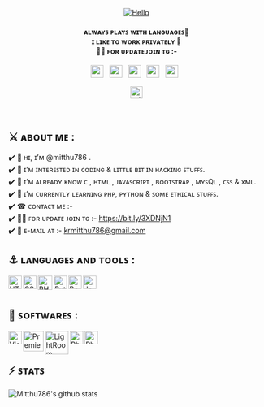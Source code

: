 <!-- Copyrights @mitthu786  -->

<p align="center"><a href="https://t.me/"><img src="https://thumbs.gfycat.com/AccomplishedSoggyBlackbird-max-1mb.gif" alt="Hello" /></a></p>

<h4 align="center">ᴀʟᴡᴀʏꜱ ᴘʟᴀʏꜱ ᴡɪᴛʜ ʟᴀɴɢᴜᴀɢᴇꜱ🐍 <br> ɪ ʟɪᴋᴇ ᴛᴏ ᴡᴏʀᴋ ᴘʀɪᴠᴀᴛᴇʟʏ 🔏 <br> 🤹‍♂️ ꜰᴏʀ ᴜᴘᴅᴀᴛᴇ ᴊᴏɪɴ ᴛɢ :- <br></h4>

<p align='center'> 
<a href="https://codepen.io/techiesneh"><img height="25" src="https://img.shields.io/badge/codepen-green.svg?&style=for-the-badge&logo=codepen&logoColor=white"></a>&nbsp;&nbsp;
<a href="https://twitter.com/techiesneh"><img height="25" src="https://img.shields.io/badge/twitter-%231DA1F2.svg?&style=for-the-badge&logo=twitter&logoColor=white"></a>&nbsp;&nbsp;
<a href="https://snehiptv.ml"><img height="25" src="https://img.shields.io/badge/Website-%23354230.svg?&style=for-the-badge&logo=medium&logoColor=white"></a>&nbsp;&nbsp;
<a href="https://instagram.com/techiesneh"><img height="25" src="https://img.shields.io/badge/instagram-%23E4405F.svg?&style=for-the-badge&logo=instagram&logoColor=white"></a>&nbsp;&nbsp;
<a href="https://bit.ly/3XDNjN1"><img height="25" src="https://img.shields.io/badge/join telegram-%23ffffff.svg?&style=for-the-badge&logo=telegram&logoColor=blue"></a>&nbsp;&nbsp; 
</p>

<p align="center"> <a href="https://github.com/mitthu786/"><img height="24" src="https://git-visitors.vercel.app/api/mitthu786" alt="mitthu786" /></a> </p><br>

## ⚔️ ᴀʙᴏᴜᴛ ᴍᴇ : <br>

✔️ 👋 ʜɪ, ɪ’ᴍ @mitthu786 .<br>
✔️ 👀 ɪ’ᴍ ɪɴᴛᴇʀᴇꜱᴛᴇᴅ ɪɴ ᴄᴏᴅɪɴɢ & ʟɪᴛᴛʟᴇ ʙɪᴛ ɪɴ ʜᴀᴄᴋɪɴɢ ꜱᴛᴜꜰꜰꜱ.<br>
✔️ 🤠 ɪ’ᴍ ᴀʟʀᴇᴀᴅʏ ᴋɴᴏᴡ ᴄ , ʜᴛᴍʟ , ᴊᴀᴠᴀꜱᴄʀɪᴘᴛ , ʙᴏᴏᴛꜱᴛʀᴀᴘ , ᴍʏꜱQʟ , ᴄꜱꜱ & xᴍʟ.<br>
✔️ 📝 ɪ’ᴍ ᴄᴜʀʀᴇɴᴛʟʏ ʟᴇᴀʀɴɪɴɢ ᴘʜᴘ, ᴘʏᴛʜᴏɴ & ꜱᴏᴍᴇ ᴇᴛʜɪᴄᴀʟ ꜱᴛᴜꜰꜰꜱ.<br>
✔️ ☎ ᴄᴏɴᴛᴀᴄᴛ ᴍᴇ :- <br>
✔️ 🤹‍♂️ ꜰᴏʀ ᴜᴘᴅᴀᴛᴇ ᴊᴏɪɴ ᴛɢ :- https://bit.ly/3XDNjN1<br>
✔️ 📧 ᴇ-ᴍᴀɪʟ ᴀᴛ :- krmitthu786@gmail.com <br>

## ⚓ ʟᴀɴɢᴜᴀɢᴇꜱ ᴀɴᴅ ᴛᴏᴏʟꜱ :

<a href="https://www.w3.org/html/" target="_blank"><img align="left" alt="HTML5" width="26px" src="https://cdn-icons-png.flaticon.com/512/174/174854.png" /></a>

<a href="https://www.w3schools.com/css/" target="_blank"><img align="left" alt="CSS3" width="26px" src="https://cdn-icons-png.flaticon.com/512/5968/5968242.png" /></a>

<a href="https://www.w3schools.com/php/" target="_blank"><img align="left" alt="PHP" width="28px" src="https://upload.wikimedia.org/wikipedia/commons/thumb/3/31/Webysther_20160423_-_Elephpant.svg/250px-Webysther_20160423_-_Elephpant.svg.png" /></a>

<a href="https://www.w3schools.com/python/" target="_blank"> <img align="left" alt="Python" width="26px" src="https://static.vecteezy.com/system/resources/previews/012/697/295/original/3d-python-programming-language-logo-free-png.png"/> </a>

<a href="https://www.w3schools.com/bootstrap/" target="_blank"> <img align="left" alt="BootStrap" width="26px" src="https://brandslogos.com/wp-content/uploads/images/large/bootstrap-logo.png"/> </a>

<a href="https://www.w3schools.com/js/" target="_blank"> <img align="left" alt="JavaScript" width="26px" src="https://upload.wikimedia.org/wikipedia/commons/6/6a/JavaScript-logo.png"/> </a>

<br>
<br>

## 🧬 ꜱᴏꜰᴛᴡᴀʀᴇꜱ :

<img align="left" alt="Visual Studio Code" width="26px" src="https://seeklogo.com/images/V/visual-studio-code-logo-284BC24C39-seeklogo.com.png" />
<a href="https://www.adobe.com/in/" target="_blank"> <img align="left" alt="Premiere Pro" width="40px" src="https://download.logo.wine/logo/Adobe_Premiere_Pro/Adobe_Premiere_Pro-Logo.wine.png"/> </a> 
<a href="https://www.adobe.com/in/" target="_blank"> <img align="left" alt="LightRoom" width="46px" src="https://upload.wikimedia.org/wikipedia/commons/thumb/6/6e/Adobe_Corporate_logo.svg/1200px-Adobe_Corporate_logo.svg.png"/> </a> 
<a href="https://www.photoshop.com/en" target="_blank"> <img align="left" alt="Photoshop" width="26px" src="https://upload.wikimedia.org/wikipedia/commons/thumb/a/af/Adobe_Photoshop_CC_icon.svg/1051px-Adobe_Photoshop_CC_icon.svg.png"/> </a>
<a href="https://www.blender.org" target="_blank"> <img align="left" alt="Photoshop" width="26px" src="https://download.blender.org/branding/community/blender_community_badge_orange.png"/> </a>

<br>
<br>

## ⚡️ ꜱᴛᴀᴛꜱ

![Mitthu786's github stats](https://github-stats-alpha.vercel.app/api/?username=mitthu786)
